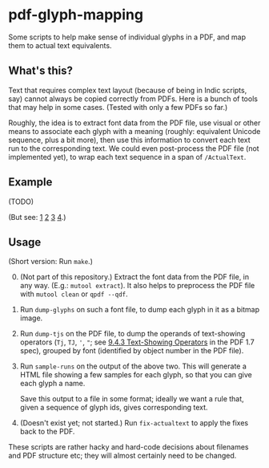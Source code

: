 # pdf-glyph-mapping
Some scripts to help make sense of individual glyphs in a PDF, and map them to actual text equivalents.

## What's this?

Text that requires complex text layout (because of being in Indic scripts, say) cannot always be copied correctly from PDFs. Here is a bunch of tools that may help in some cases. (Tested with only a few PDFs so far.)

Roughly, the idea is to extract font data from the PDF file, use visual or other means to associate each glyph with a meaning (roughly: equivalent Unicode sequence, plus a bit more), then use this information to convert each text run to the corresponding text. We could even post-process the PDF file (not implemented yet), to wrap each text sequence in a span of `/ActualText`.

## Example

(TODO)

(But see: [1](https://shreevatsa.github.io/pdf-glyph-mapping/tmp/font-40533.ttf.html) [2](https://shreevatsa.github.io/pdf-glyph-mapping/tmp/font-40534.ttf.html) [3](https://shreevatsa.github.io/pdf-glyph-mapping/tmp/font-40532.ttf.html) [4](https://shreevatsa.github.io/pdf-glyph-mapping/tmp/font-40531.ttf.html).)

## Usage

(Short version: Run `make`.)

0.  (Not part of this repository.) Extract the font data from the PDF file, in any way. (E.g.: `mutool extract`). It also helps to preprocess the PDF file with `mutool clean` or `qpdf --qdf`.

1.  Run `dump-glyphs` on such a font file, to dump each glyph in it as a bitmap image.

2.  Run `dump-tjs` on the PDF file, to dump the operands of text-showing operators (`Tj`, `TJ`, `'`, `"`; see [9.4.3 Text-Showing Operators](https://www.adobe.com/content/dam/acom/en/devnet/pdf/pdfs/PDF32000_2008.pdf#page=258) in the PDF 1.7 spec), grouped by font (identified by object number in the PDF file).

3.  Run `sample-runs` on the output of the above two. This will generate a HTML file showing a few samples for each glyph, so that you can give each glyph a name.

    Save this output to a file in some format; ideally we want a rule that, given a sequence of glyph ids, gives corresponding text.

4.  (Doesn't exist yet; not started.) Run `fix-actualtext` to apply the fixes back to the PDF.

These scripts are rather hacky and hard-code decisions about filenames and PDF structure etc; they will almost certainly need to be changed.